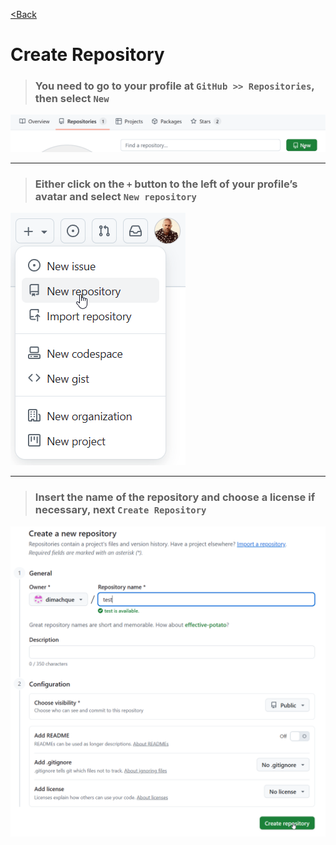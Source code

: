 [<Back](readme.en_en.md)

# Create Repository

>### You need to go to your profile at `GitHub >> Repositories`, then select `New`

![](assets/1.%20Создаем%20репозиторий/1.png)

---

>### Either click on the `+` button to the left of your profile’s avatar and select `New repository`

![](/assets/1.%20Создаем%20репозиторий/2082.png)

---

>### Insert the name of the repository and choose a license if necessary, next `Create Repository`

![](/assets/1.%20Создаем%20репозиторий/2.png)
